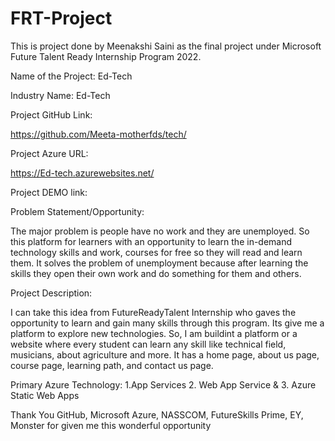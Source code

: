 

# FRT-Project

This is project done by Meenakshi Saini as the final project under Microsoft Future Talent Ready Internship Program 2022. 


Name of the Project: Ed-Tech

Industry Name: Ed-Tech 


Project GitHub Link:

https://github.com/Meeta-motherfds/tech/

Project Azure URL:

https://Ed-tech.azurewebsites.net/

Project DEMO link:




Problem Statement/Opportunity:

The major problem is people have no work and they are unemployed. So this platform for learners with an opportunity to learn the in-demand technology skills and work, courses for free so they will read and learn them. It solves the problem of unemployment because after learning the skills they open their own work and do something for them and others.


Project Description: 

I can take this idea from FutureReadyTalent Internship who gaves the opportunity to learn and gain many skills through this program. Its give me a platform to explore new technologies. So, I am buildint a platform or a website where every student can learn any skill like technical field, musicians, about agriculture and more. It has a home page, about us page, course page, learning path, and contact us page.


Primary Azure Technology: 1.App Services 2. Web App Service  & 3. Azure Static Web Apps

Thank You GitHub, Microsoft Azure, NASSCOM, FutureSkills Prime, EY, Monster for given me this wonderful opportunity


